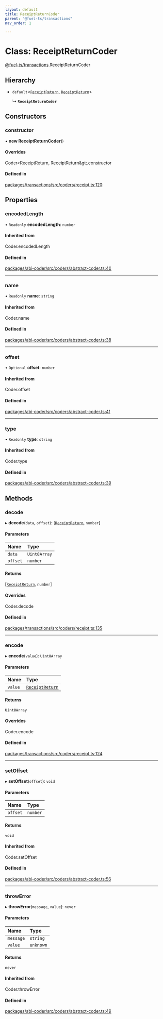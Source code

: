 ```yaml
---
layout: default
title: ReceiptReturnCoder
parent: "@fuel-ts/transactions"
nav_order: 1

---
```


# Class: ReceiptReturnCoder

[@fuel-ts/transactions](../index.md).ReceiptReturnCoder

## Hierarchy

- `default`<[`ReceiptReturn`](../index.md#receiptreturn), [`ReceiptReturn`](../index.md#receiptreturn)\>

  ↳ **`ReceiptReturnCoder`**

## Constructors

### constructor

• **new ReceiptReturnCoder**()

#### Overrides

Coder&lt;ReceiptReturn, ReceiptReturn\&gt;.constructor

#### Defined in

[packages/transactions/src/coders/receipt.ts:120](https://github.com/FuelLabs/fuels-ts/blob/master/packages/transactions/src/coders/receipt.ts#L120)

## Properties

### encodedLength

• `Readonly` **encodedLength**: `number`

#### Inherited from

Coder.encodedLength

#### Defined in

[packages/abi-coder/src/coders/abstract-coder.ts:40](https://github.com/FuelLabs/fuels-ts/blob/master/packages/abi-coder/src/coders/abstract-coder.ts#L40)

___

### name

• `Readonly` **name**: `string`

#### Inherited from

Coder.name

#### Defined in

[packages/abi-coder/src/coders/abstract-coder.ts:38](https://github.com/FuelLabs/fuels-ts/blob/master/packages/abi-coder/src/coders/abstract-coder.ts#L38)

___

### offset

• `Optional` **offset**: `number`

#### Inherited from

Coder.offset

#### Defined in

[packages/abi-coder/src/coders/abstract-coder.ts:41](https://github.com/FuelLabs/fuels-ts/blob/master/packages/abi-coder/src/coders/abstract-coder.ts#L41)

___

### type

• `Readonly` **type**: `string`

#### Inherited from

Coder.type

#### Defined in

[packages/abi-coder/src/coders/abstract-coder.ts:39](https://github.com/FuelLabs/fuels-ts/blob/master/packages/abi-coder/src/coders/abstract-coder.ts#L39)

## Methods

### decode

▸ **decode**(`data`, `offset`): [[`ReceiptReturn`](../index.md#receiptreturn), `number`]

#### Parameters

| Name | Type |
| :------ | :------ |
| `data` | `Uint8Array` |
| `offset` | `number` |

#### Returns

[[`ReceiptReturn`](../index.md#receiptreturn), `number`]

#### Overrides

Coder.decode

#### Defined in

[packages/transactions/src/coders/receipt.ts:135](https://github.com/FuelLabs/fuels-ts/blob/master/packages/transactions/src/coders/receipt.ts#L135)

___

### encode

▸ **encode**(`value`): `Uint8Array`

#### Parameters

| Name | Type |
| :------ | :------ |
| `value` | [`ReceiptReturn`](../index.md#receiptreturn) |

#### Returns

`Uint8Array`

#### Overrides

Coder.encode

#### Defined in

[packages/transactions/src/coders/receipt.ts:124](https://github.com/FuelLabs/fuels-ts/blob/master/packages/transactions/src/coders/receipt.ts#L124)

___

### setOffset

▸ **setOffset**(`offset`): `void`

#### Parameters

| Name | Type |
| :------ | :------ |
| `offset` | `number` |

#### Returns

`void`

#### Inherited from

Coder.setOffset

#### Defined in

[packages/abi-coder/src/coders/abstract-coder.ts:56](https://github.com/FuelLabs/fuels-ts/blob/master/packages/abi-coder/src/coders/abstract-coder.ts#L56)

___

### throwError

▸ **throwError**(`message`, `value`): `never`

#### Parameters

| Name | Type |
| :------ | :------ |
| `message` | `string` |
| `value` | `unknown` |

#### Returns

`never`

#### Inherited from

Coder.throwError

#### Defined in

[packages/abi-coder/src/coders/abstract-coder.ts:49](https://github.com/FuelLabs/fuels-ts/blob/master/packages/abi-coder/src/coders/abstract-coder.ts#L49)
